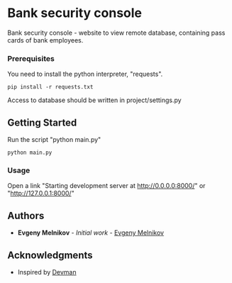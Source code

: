 # Bank security console

Bank security console - website to view remote database, containing pass cards of bank employees.   

### Prerequisites
You need to install the python interpreter, "requests".

```
pip install -r requests.txt
```
Access to database should be written in project/settings.py 

## Getting Started
Run the script "python main.py"

```
python main.py
```
### Usage
Open a link "Starting development server at http://0.0.0.0:8000/" or "http://127.0.0.1:8000/" 

## Authors

* **Evgeny Melnikov** - *Initial work* - [Evgeny Melnikov](https://github.com/MelnikovEI)

## Acknowledgments

* Inspired by [Devman](https://dvmn.org/)